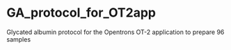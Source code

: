 # GA_protocol_for_OT2app
Glycated albumin protocol for the Opentrons OT-2 application  to prepare 96 samples 
